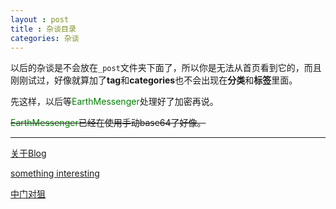 ```yaml
---
layout : post
title : 杂谈目录
categories: 杂谈
---
```

以后的杂谈是不会放在`_post`文件夹下面了，所以你是无法从首页看到它的，而且刚刚试过，好像就算加了**tag**和**categories**也不会出现在**分类**和**标签**里面。

先这样，以后等<span style="color:#008000"  >EarthMessenger</span>处理好了加密再说。

~~<span style="color:#008000"  >EarthMessenger</span>已经在使用手动base64了好像。~~

---

[关于Blog](http://fat-old-eight.github.io/others/NheBolg.html)

[something interesting](http://fat-old-eight.github.io/others/sth-int.html)

[中门对狙](http://fat-old-eight.github.io/others/hack-it.html)
